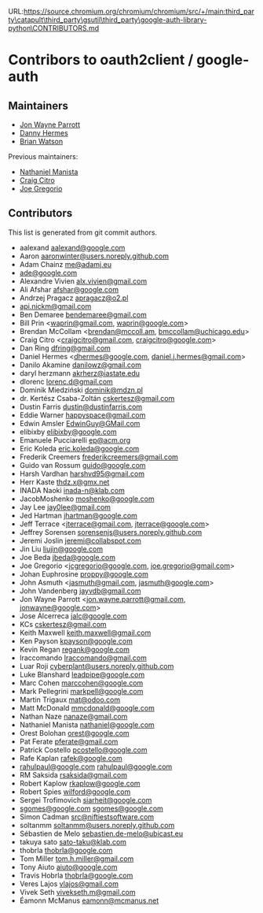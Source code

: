 URL:https://source.chromium.org/chromium/chromium/src/+/main:third_party\catapult\third_party\gsutil\third_party\google-auth-library-python\CONTRIBUTORS.md
# Contribors to oauth2client / google-auth

## Maintainers

* [Jon Wayne Parrott](https://github.com/jonparrott)
* [Danny Hermes](https://github.com/dhermes)
* [Brian Watson](https://github.com/bjwatson)

Previous maintainers:

* [Nathaniel Manista](https://github.com/nathanielmanistaatgoogle)
* [Craig Citro](https://github.com/craigcitro)
* [Joe Gregorio](https://github.com/jcgregorio)

## Contributors

This list is generated from git commit authors.

* aalexand <aalexand@google.com>
* Aaron <aaronwinter@users.noreply.github.com>
* Adam Chainz <me@adamj.eu>
* ade@google.com
* Alexandre Vivien <alx.vivien@gmail.com>
* Ali Afshar <afshar@google.com>
* Andrzej Pragacz <apragacz@o2.pl>
* api.nickm@gmail.com
* Ben Demaree <bendemaree@gmail.com>
* Bill Prin <waprin@gmail.com, waprin@google.com>
* Brendan McCollam <brendan@mccoll.am, bmccollam@uchicago.edu>
* Craig Citro <craigcitro@gmail.com, craigcitro@google.com>
* Dan Ring <dfring@gmail.com>
* Daniel Hermes <dhermes@google.com, daniel.j.hermes@gmail.com>
* Danilo Akamine <danilowz@gmail.com>
* daryl herzmann <akrherz@iastate.edu>
* dlorenc <lorenc.d@gmail.com>
* Dominik Miedziński <dominik@mdzn.pl>
* dr. Kertész Csaba-Zoltán <cskertesz@gmail.com>
* Dustin Farris <dustin@dustinfarris.com>
* Eddie Warner <happyspace@gmail.com>
* Edwin Amsler <EdwinGuy@GMail.com>
* elibixby <elibixby@google.com>
* Emanuele Pucciarelli <ep@acm.org>
* Eric Koleda <eric.koleda@google.com>
* Frederik Creemers <frederikcreemers@gmail.com>
* Guido van Rossum <guido@google.com>
* Harsh Vardhan <harshvd95@gmail.com>
* Herr Kaste <thdz.x@gmx.net>
* INADA Naoki <inada-n@klab.com>
* JacobMoshenko <moshenko@google.com>
* Jay Lee <jay0lee@gmail.com>
* Jed Hartman <jhartman@google.com>
* Jeff Terrace <jterrace@gmail.com, jterrace@google.com>
* Jeffrey Sorensen <sorensenjs@users.noreply.github.com>
* Jeremi Joslin <jeremi@collabspot.com>
* Jin Liu <liujin@google.com>
* Joe Beda <jbeda@google.com>
* Joe Gregorio <jcgregorio@google.com, joe.gregorio@gmail.com>
* Johan Euphrosine <proppy@google.com>
* John Asmuth <jasmuth@gmail.com, jasmuth@google.com>
* John Vandenberg <jayvdb@gmail.com>
* Jon Wayne Parrott <jon.wayne.parrott@gmail.com, jonwayne@google.com>
* Jose Alcerreca <jalc@google.com>
* KCs <cskertesz@gmail.com>
* Keith Maxwell <keith.maxwell@gmail.com>
* Ken Payson <kpayson@google.com>
* Kevin Regan <regank@google.com>
* lraccomando <lraccomando@gmail.com>
* Luar Roji <cyberplant@users.noreply.github.com>
* Luke Blanshard <leadpipe@google.com>
* Marc Cohen <marccohen@google.com>
* Mark Pellegrini <markpell@google.com>
* Martin Trigaux <mat@odoo.com>
* Matt McDonald <mmcdonald@google.com>
* Nathan Naze <nanaze@gmail.com>
* Nathaniel Manista <nathaniel@google.com>
* Orest Bolohan <orest@google.com>
* Pat Ferate <pferate@gmail.com>
* Patrick Costello <pcostello@google.com>
* Rafe Kaplan <rafek@google.com>
* rahulpaul@google.com <rahulpaul@google.com>
* RM Saksida <rsaksida@gmail.com>
* Robert Kaplow <rkaplow@google.com>
* Robert Spies <wilford@google.com>
* Sergei Trofimovich <siarheit@google.com>
* sgomes@google.com <sgomes@google.com>
* Simon Cadman <src@niftiestsoftware.com>
* soltanmm <soltanmm@users.noreply.github.com>
* Sébastien de Melo <sebastien.de-melo@ubicast.eu>
* takuya sato <sato-taku@klab.com>
* thobrla <thobrla@google.com>
* Tom Miller <tom.h.miller@gmail.com>
* Tony Aiuto <aiuto@google.com>
* Travis Hobrla <thobrla@google.com>
* Veres Lajos <vlajos@gmail.com>
* Vivek Seth <vivekseth.m@gmail.com>
* Éamonn McManus <eamonn@mcmanus.net>
